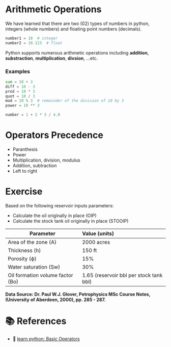 # Arithmetic Operations

We have learned that there are two (02) types of numbers in python, integers (whole numbers) and floating point numbers (decimals).
```python
number1 = 10  # integer
number2 = 10.123  # float
```

Python supports numerous arithmetic operations including **addition**, **substraction**, **multiplication**, **divsion**, ...etc.

### Examples

```python
sum = 10 + 3
diff = 10 - 3
prod = 10 * 3
quot = 10 / 3
mod = 10 % 3  # remainder of the division of 10 by 3
power = 10 ** 3

number = 1 + 2 * 3 / 4.0
```

# Operators Precedence

- Paranthesis
- Power
- Multiplication, division, modulus
- Addition, subtraction
- Left to right

# Exercise

Based on the following reservoir inputs parameters:
- Calculate the oil originally in place (OIP)
- Calculate the stock tank oil originally in place (STOOIP)

|Parameter                        | Value (units)                                 |
|---------------------------------|:----------------------------------------------|
|Area of the zone (A)             | 2000 acres                                    |
|Thickness (h)                    | 150 ft                                        |
|Porosity (ϕ)                     | 15%                                           |
|Water saturation (Sw)            | 30%                                           |
|Oil formation volume factor (Bo) | 1.65 (reservoir bbl per stock tank bbl)       |

**Data Source: Dr. Paul W.J. Glover, Petrophysics MSc Course Notes, (University of Aberdeen, 2000), pp. 285 - 287.**

# 📚 References

- 🔗 [learn python: Basic Operators](https://www.learnpython.org/en/Basic_Operators)

